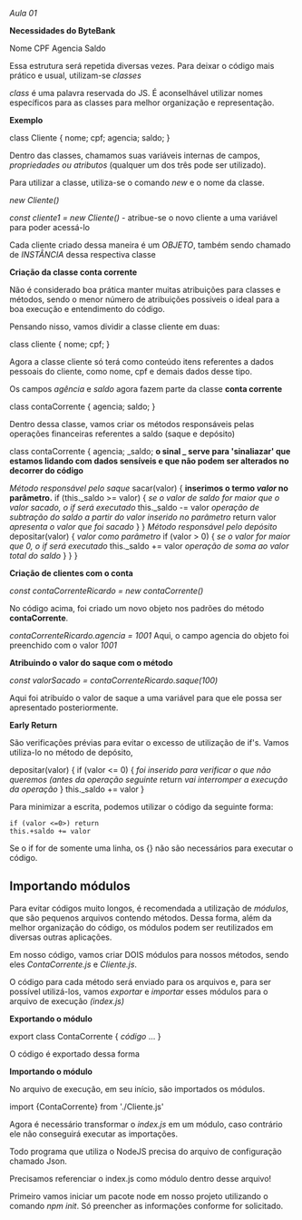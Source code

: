 *Aula 01*

**Necessidades do ByteBank**

Nome
CPF
Agencia
Saldo

Essa estrutura será repetida diversas vezes. Para deixar o código mais prático e usual, utilizam-se _classes_

_class_ é uma palavra reservada do JS. É aconselhável utilizar nomes específicos para as classes para melhor organização e representação.

**Exemplo**

class Cliente {
    nome;
    cpf;
    agencia;
    saldo;
}

Dentro das classes, chamamos suas variáveis internas de campos, *propriedades ou atributos* (qualquer um dos três pode ser utilizado).

Para utilizar a classe, utiliza-se o comando *new* e o nome da classe.

*new Cliente()*

_const cliente1 = new Cliente()_ - atribue-se o novo cliente a uma variável para poder acessá-lo

Cada cliente criado dessa maneira é um _OBJETO_, também sendo chamado de _INSTÂNCIA_ dessa respectiva classe

**Criação da classe conta corrente**

Não é considerado boa prática manter muitas atribuições para classes e métodos, sendo o menor número de atribuições possiveis o ideal para a boa execução e entendimento do código.

Pensando nisso, vamos dividir a classe cliente em duas:

class cliente {
  nome;
    cpf;
}

Agora a classe cliente só terá como conteúdo itens referentes a dados pessoais do cliente, como nome, cpf e demais dados desse tipo. 

Os campos *agência* e *saldo* agora fazem parte da classe **conta corrente**

class contaCorrente {
  agencia;
  saldo; 
}

Dentro dessa classe, vamos criar os métodos responsáveis pelas operações financeiras referentes a saldo (saque e depósito)

class contaCorrente {
  agencia;
  _saldo; __o sinal _ serve para 'sinaliazar' que estamos lidando com dados sensíveis e que não podem ser alterados no decorrer do código__ 

*Método responsável pelo saque*
  sacar(valor) {  __inserimos o termo *valor* no parâmetro.__
      if (this._saldo >= valor) { *se o valor de saldo for maior que o valor sacado, o if será executado*
        this._saldo -= valor *operação de subtração do saldo a partir do valor inserido no parâmetro*
        return valor *apresenta o valor que foi sacado*
      } 
    }
    *Método responsável pelo depósito*
    depositar(valor) { *valor como parâmetro*
      if (valor > 0) { *se o valor for maior que 0, o if será executado*
        this._saldo += valor *operação de soma ao valor total do saldo*
      }
    }
}

**Criação de clientes com o conta**

*const contaCorrenteRicardo = new contaCorrente()*

No código acima, foi criado um novo objeto nos padrões do método __contaCorrente__.

*contaCorrenteRicardo.agencia = 1001*
Aqui, o campo agencia do objeto foi preenchido com o valor *1001*

**Atribuindo o valor do saque com o método**

*const valorSacado = contaCorrenteRicardo.saque(100)*

Aqui foi atribuído o valor de saque a uma variável para que ele possa ser apresentado posteriormente.

**Early Return**

São verificações prévias para evitar o excesso de utilização de if's. Vamos utiliza-lo no método de depósito,

 depositar(valor) {
      if (valor <= 0) { *foi inserido para verificar o que não queremos (antes da operação seguinte*
        return *vai interromper a execução da operação*
      }
      this._saldo += valor
    }

Para minimizar a escrita, podemos utilizar o código da seguinte forma:

    if (valor <=0>) return
    this.+saldo += valor

Se o if for de somente uma linha, os {} não são necessários para executar o código. 

## Importando módulos

Para evitar códigos muito longos, é recomendada a utilização de *módulos*, que são pequenos arquivos contendo métodos. Dessa forma, além da melhor organização do código, os módulos podem ser reutilizados em diversas outras aplicações.

Em nosso código, vamos criar DOIS módulos para nossos métodos, sendo eles *ContaCorrente.js* e *Cliente.js*.

O código para cada método será enviado para os arquivos e, para ser possível utilizá-los, vamos *exportar* e *importar* esses módulos para o arquivo de execução *(index.js)*

**Exportando o módulo**

export class ContaCorrente {
  _código_ ...
}

O código é exportado dessa forma

**Importando o módulo**

No arquivo de execução, em seu início, são importados os módulos.

import {ContaCorrente} from './Cliente.js'

Agora é necessário transformar o *index.js* em um módulo, caso contrário ele não conseguirá executar as importações.

Todo programa que utiliza o NodeJS precisa do arquivo de configuração chamado Json. 

Precisamos referenciar o index.js como módulo dentro desse arquivo!

Primeiro vamos iniciar um pacote node em nosso projeto utilizando o comando *npm init*. Só preencher as informações conforme for solicitado.